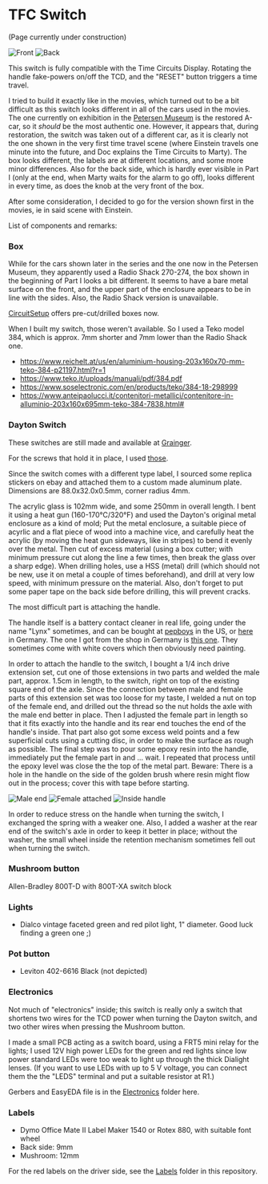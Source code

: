 # TFC Switch

(Page currently under construction)

![Front](https://user-images.githubusercontent.com/76924199/226289785-13f291ed-f68e-47fa-9238-6234ffbb438f.jpg)
![Back](https://user-images.githubusercontent.com/76924199/226289825-fefdacbc-91b6-43cc-ad7b-bf4feb496173.jpg)

This switch is fully compatible with the Time Circuits Display. Rotating the handle fake-powers on/off the TCD, and the "RESET" button triggers a time travel.

I tried to build it exactly like in the movies, which turned out to be a bit difficult as this switch looks different in all of the cars used in the movies. The one currently on exhibition in the [Petersen Museum](https://www.petersen.org/back-to-the-future-dmc-delorean) is the restored A-car, so it *should* be the most authentic one. However, it appears that, during restoration, the switch was taken out of a different car, as it is clearly not the one shown in the very first time travel scene (where Einstein travels one minute into the future, and Doc explains the Time Circuits to Marty). The box looks different, the labels are at different locations, and some more minor differences. Also for the back side, which is hardly ever visible in Part I (only at the end, when Marty waits for the alarm to go off), looks different in every time, as does the knob at the very front of the box.

After some consideration, I decided to go for the version shown first in the movies, ie in said scene with Einstein.

List of components and remarks:

### Box 

While for the cars shown later in the series and the one now in the Petersen Museum, they apparently used a Radio Shack 270-274, the box shown in the beginning of Part I looks a bit different. It seems to have a bare metal surface on the front, and the upper part of the enclosure appears to be in line with the sides. Also, the Radio Shack version is unavailable. 

[CircuitSetup](https://circuitsetup.us/product/tfc-drive-switch-aluminum-enclosure/) offers pre-cut/drilled boxes now. 

When I built my switch, those weren't available. So I used a Teko model 384, which is approx. 7mm shorter and 7mm lower than the Radio Shack one. 
- https://www.reichelt.at/us/en/aluminium-housing-203x160x70-mm-teko-384-p21197.html?r=1
- https://www.teko.it/uploads/manuali/pdf/384.pdf
- https://www.soselectronic.com/en/products/teko/384-18-298999
- https://www.anteipaolucci.it/contenitori-metallici/contenitore-in-alluminio-203x160x695mm-teko-384-7838.html#

### Dayton Switch

These switches are still made and available at [Grainger](https://www.grainger.com/product/DAYTON-Drum-Switch-Maintained-Reversing-2X442).

For the screws that hold it in place, I used [those](https://www.accu.co.uk/slotted-round-head-screws/368952-SFB-1-4-20-1-2-A2). 

Since the switch comes with a different type label, I sourced some replica stickers on ebay and attached them to a custom made aluminum plate. Dimensions are 88.0x32.0x0.5mm, corner radius 4mm.

The acrylic glass is 102mm wide, and some 250mm in overall length. I bent it using a heat gun (160-170°C/320°F) and used the Dayton's original metal enclosure as a kind of mold; Put the metal enclosure, a suitable piece of acyrlic and a flat piece of wood into a machine vice, and carefully heat the acrylic (by moving the heat gun sideways, like in stripes) to bend it evenly over the metal. Then cut of excess material (using a box cutter; with minimum pressure cut along the line a few times, then break the glass over a sharp edge). When drilling holes, use a HSS (metal) drill (which should not be new, use it on metal a couple of times beforehand), and drill at very low speed, with minimum pressure on the material. Also, don't forget to put some paper tape on the back side before drilling, this will prevent cracks. 

The most difficult part is attaching the handle. 

The handle itself is a battery contact cleaner in real life, going under the name "Lynx" sometimes, and can be bought at [pepboys](https://www.pepboys.com/lynx-battery-brush/product/9405475) in the US, or [here](https://www.biketeile-service.de/en/electrics/battery/accessoriesforbatteries/3in1batterypostandterminalcleaner.html) in Germany. The one I got from the shop in Germany is [this one](https://www.lampa.it/en/articles/70021-3-in-1-battery-post-and-terminal-cleaner). They sometimes come with white covers which then obviously need painting.

In order to attach the handle to the switch, I bought a 1/4 inch drive extension set, cut one of those extensions in two parts and welded the male part, approx. 1.5cm in length, to the switch, right on top of the existing square end of the axle. Since the connection between male and female parts of this extension set was too loose for my taste, I welded a nut on top of the female end, and drilled out the thread so the nut holds the axle with the male end better in place. Then I adjusted the female part in length so that it fits exactly into the handle and its rear end touches the end of the handle's inside. That part also got some excess weld points and a few superficial cuts using a cutting disc, in order to make the surface as rough as possible. The final step was to pour some epoxy resin into the handle, immediately put the female part in and ... wait. I repeated that process until the epoxy level was close the the top of the metal part. Beware: There is a hole in the handle on the side of the golden brush where resin might flow out in the process; cover this with tape before starting.

![Male end](https://user-images.githubusercontent.com/76924199/226290618-32b34095-3f80-493f-afe1-1972019aa83d.jpg)
![Female attached](https://user-images.githubusercontent.com/76924199/226291389-17c2bccd-e0a0-4267-a834-8ca5c932a1d3.jpg)
![Inside handle](https://user-images.githubusercontent.com/76924199/226290630-23a03fd3-7c85-429e-96d2-72fc89273203.jpg)

In order to reduce stress on the handle when turning the switch, I exchanged the spring with a weaker one. Also, I added a washer at the rear end of the switch's axle in order to keep it better in place; without the washer, the small wheel inside the retention mechanism sometimes fell out when turning the switch.

### Mushroom button
Allen-Bradley 800T-D with 800T-XA switch block

### Lights
- Dialco vintage faceted green and red pilot light, 1" diameter. Good luck finding a green one ;)

### Pot button
- Leviton 402-6616 Black (not depicted)

### Electronics

Not much of "electronics" inside; this switch is really only a switch that shortens two wires for the TCD power when turning the Dayton switch, and two other wires when pressing the Mushroom button.

I made a small PCB acting as a switch board, using a FRT5 mini relay for the lights; I used 12V high power LEDs for the green and red lights since low power standard LEDs were too weak to light up through the thick Dialight lenses. (If you want to use LEDs with up to 5 V voltage, you can connect them the the "LEDS" terminal and put a suitable resistor at R1.)

Gerbers and EasyEDA file is in the [Electronics](electronics/) folder here.

### Labels

- Dymo Office Mate II Label Maker 1540 or Rotex 880, with suitable font wheel
- Back side: 9mm 
- Mushroom: 12mm 

For the red labels on the driver side, see the [Labels](labels/) folder in this repository.

